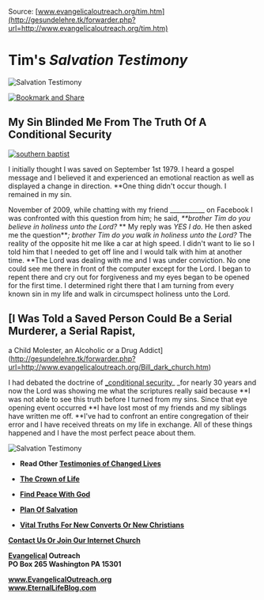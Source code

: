 <!--t Tim's Salvation Testimony t-->
<!--d  d-->

Source: [www.evangelicaloutreach.org/tim.htm](http://gesundelehre.tk/forwarder.php?url=http://www.evangelicaloutreach.org/tim.htm)



# Tim's _Salvation Testimony_

![Salvation Testimony](../../files/pictures/a-colorb.gif)


[![Bookmark and Share](../s7.addthis.com/static/btn/v2/lg-share-en.gif)](http://www.addthis.com/bookmark.php?v=250&username=xa-4ce723c86d857fe0)



## My Sin Blinded Me From The Truth Of A Conditional Security

[![southern baptist](../../files/pictures/sins-blinded-me-from-seeing-the-truth.jpg "I was deceived because of SIN.")](http://gesundelehre.tk/forwarder.php?url=http://www.evangelicaloutreach.org/anothergospel.html)

I initially thought I was saved on September 1st 1979\. I heard a gospel message and I believed it and experienced an emotional reaction as well as displayed a change in direction. **One thing didn't occur though. I remained in my sin.

November of 2009, while chatting with my friend ___________ on Facebook I was confronted with this question from him; he said, _**brother Tim do you believe in holiness unto the Lord?_ ** My reply was _YES I do._ He then asked me the question**_; brother Tim do you walk in holiness unto the Lord?_ The reality of the opposite hit me like a car at high speed. I didn't want to lie so I told him that I needed to get off line and I would talk with him at another time. **The Lord was dealing with me and I was under conviction. No one could see me there in front of the computer except for the Lord. I began to repent there and cry out for forgiveness and my eyes began to be opened for the first time. I determined right there that I am turning from every known sin in my life and walk in circumspect holiness unto the Lord.

## [I Was Told a Saved Person Could Be a Serial Murderer, a Serial Rapist,
 a Child Molester, an Alcoholic or a Drug Addict](http://gesundelehre.tk/forwarder.php?url=http://www.evangelicaloutreach.org/Bill_dark_church.htm)

I had debated the doctrine of [_conditional security](http://gesundelehre.tk/forwarder.php?url=http://www.evangelicaloutreach.org/eternal-security.html)_ _for nearly 30 years and now the Lord was showing me what the scriptures really said because **I was not able to see this truth before I turned from my sins. Since that eye opening event occurred **I have lost most of my friends and my siblings have written me off. **I've had to confront an entire congregation of their error and I have received threats on my life in exchange. All of these things happened and I have the most perfect peace about them.

![Salvation Testimony](../../files/pictures/a-colorb.gif)

- **Read Other [Testimonies of Changed Lives](http://gesundelehre.tk/forwarder.php?url=http://www.evangelicaloutreach.org/paul.html)**

- **[The Crown of Life](http://gesundelehre.tk/forwarder.php?url=http://www.evangelicaloutreach.org/crown.html)**

- **[Find Peace With God](http://gesundelehre.tk/forwarder.php?url=http://www.evangelicaloutreach.org/peace.htm)**

- **[Plan Of Salvation](http://gesundelehre.tk/forwarder.php?url=http://www.evangelicaloutreach.org/plan-of-salvation.html)**

- **[Vital Truths For New Converts Or New Christians](http://gesundelehre.tk/forwarder.php?url=http://www.evangelicaloutreach.org/newconverts.html)**

**[Contact Us Or Join Our Internet Church](http://gesundelehre.tk/forwarder.php?url=http://www.evangelicaloutreach.org/contact.html)**

**[Evangelical](http://gesundelehre.tk/forwarder.php?url=http://www.evangelicaloutreach.org/index.html) Outreach**  
**PO Box 265 Washington PA 15301**

**www.EvangelicalOutreach.org**  
**www.EternalLifeBlog.com**